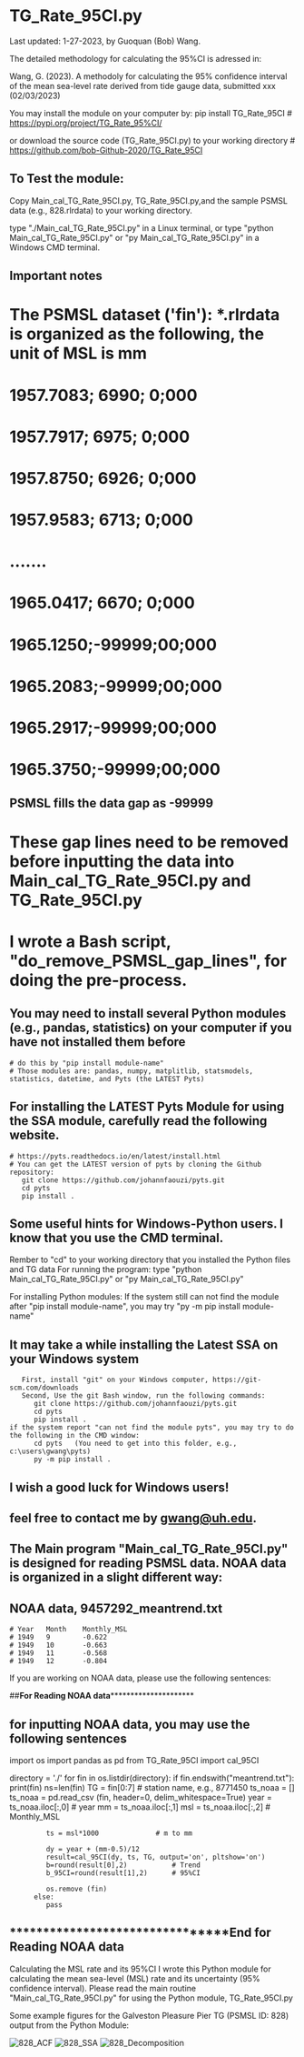# TG_Rate_95CI.py

Last updated: 1-27-2023, by Guoquan (Bob) Wang.

The detailed methodology for calculating the 95%CI is adressed in:

Wang, G. (2023). A methodoly for calculating the 95% confidence interval of the mean sea-level rate derived from tide gauge data, submitted xxx (02/03/2023)

You may install the module on your computer by: pip install TG_Rate_95CI
       # https://pypi.org/project/TG_Rate_95%CI/ 
       
or download the source code (TG_Rate_95CI.py) to your working directory
       # https://github.com/bob-Github-2020/TG_Rate_95CI

## To Test the module:

Copy Main_cal_TG_Rate_95CI.py, TG_Rate_95CI.py,and the sample PSMSL data (e.g., 828.rlrdata) to your working directory.

type "./Main_cal_TG_Rate_95CI.py"  in a Linux terminal,
or type "python Main_cal_TG_Rate_95CI.py" or "py Main_cal_TG_Rate_95CI.py"  in a Windows CMD terminal. 

## Important notes
# The PSMSL dataset ('fin'): *.rlrdata is organized as the following, the unit of MSL is mm
  # 1957.7083;  6990; 0;000
  # 1957.7917;  6975; 0;000
  # 1957.8750;  6926; 0;000
  # 1957.9583;  6713; 0;000
  # .......
  #  1965.0417;  6670; 0;000
  #  1965.1250;-99999;00;000
  #  1965.2083;-99999;00;000
  #  1965.2917;-99999;00;000
  #  1965.3750;-99999;00;000

## PSMSL fills the data gap as -99999
  # These gap lines need to be removed before inputting the data into Main_cal_TG_Rate_95CI.py and TG_Rate_95CI.py
  # I wrote a Bash script, "do_remove_PSMSL_gap_lines", for doing the pre-process.

## You may need to install several Python modules (e.g., pandas, statistics) on your computer if you have not installed them before
    # do this by "pip install module-name"
    # Those modules are: pandas, numpy, matplitlib, statsmodels, statistics, datetime, and Pyts (the LATEST Pyts)
    
## For installing the LATEST Pyts Module for using the SSA module, carefully read the following website.
    # https://pyts.readthedocs.io/en/latest/install.html
    # You can get the LATEST version of pyts by cloning the Github repository:
       git clone https://github.com/johannfaouzi/pyts.git
       cd pyts
       pip install .
  
## Some useful hints for Windows-Python users. I know that you use the CMD terminal. 
   Rember to "cd" to your working directory that you installed the Python files and TG data
   For running the program: type "python Main_cal_TG_Rate_95CI.py" or "py Main_cal_TG_Rate_95CI.py"  

   For installing Python modules: If the system still can not find the module after  "pip install module-name",
       you may try "py -m pip install module-name" 

## It may take a while installing the Latest SSA on your Windows system
       First, install "git" on your Windows computer, https://git-scm.com/downloads
       Second, Use the git Bash window, run the following commands:
          git clone https://github.com/johannfaouzi/pyts.git
          cd pyts
          pip install .
    if the system report "can not find the module pyts", you may try to do the following in the CMD window:
          cd pyts   (You need to get into this folder, e.g., c:\users\gwang\pyts)
          py -m pip install .

## I wish a good luck for Windows users! 

## feel free to contact me by gwang@uh.edu.

## The Main program "Main_cal_TG_Rate_95CI.py" is designed for reading PSMSL data. NOAA data is organized in a slight different way:
## NOAA data, 9457292_meantrend.txt   
    # Year   Month    Monthly_MSL       
    # 1949   9        -0.622                                                           
    # 1949   10       -0.663                                                           
    # 1949   11       -0.568                                                           
    # 1949   12       -0.804 

If you are working on NOAA data, please use the following sentences:

##******************For Reading NOAA data***************************************
                                                        
## for inputting NOAA data, you may use the following sentences
   import os
   import pandas as pd
   from TG_Rate_95CI import cal_95CI
  
   directory = './'
   for fin in os.listdir(directory):
       if fin.endswith("meantrend.txt"):
             print(fin)
            ns=len(fin)
            TG = fin[0:7]    # station name, e.g., 8771450
            ts_noaa = []
             ts_noaa = pd.read_csv (fin, header=0, delim_whitespace=True)
             year = ts_noaa.iloc[:,0]    # year
             mm = ts_noaa.iloc[:,1]
             msl = ts_noaa.iloc[:,2]     # Monthly_MSL
            
             ts = msl*1000              # m to mm

             dy = year + (mm-0.5)/12
             result=cal_95CI(dy, ts, TG, output='on', pltshow='on')
             b=round(result[0],2)           # Trend
             b_95CI=round(result[1],2)      # 95%CI
 
             os.remove (fin)     
          else:
             pass
## ********************************End for Reading NOAA data 
Calculating the MSL rate and its 95%CI
I wrote this Python module for calculating the mean sea-level (MSL) rate and its uncertainty (95% confidence interval). 
Please read the main routine "Main_cal_TG_Rate_95CI.py" for using the Python  module, TG_Rate_95CI.py

Some example figures for the Galveston Pleasure Pier TG (PSMSL ID: 828) output from the Python Module:

![828_ACF](https://user-images.githubusercontent.com/65426380/215299095-5fc5fad6-4c80-44b3-acf3-d488bdbaf9ea.png)
![828_SSA](https://user-images.githubusercontent.com/65426380/215297920-23bcb64c-5c1f-47f1-9f90-9e6b21287cb5.png)
![828_Decomposition](https://user-images.githubusercontent.com/65426380/215297927-fe6a8aaa-1c36-46ac-a1e4-088ebfdc0619.png)
